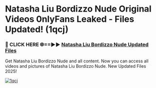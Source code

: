 # Natasha Liu Bordizzo Nude Original Videos 0nlyFans Leaked - Files Updated! (1qcj)

<h3>🔴 CLICK HERE 🌐==►► <a href="https://tinyurl.com/4mcuefdz" rel="nofollow">Natasha Liu Bordizzo Nude Updated Files</a></h3>

Get Natasha Liu Bordizzo Nude and all content. Now you can access all videos and pictures of Natasha Liu Bordizzo Nude. New Updated Files 2025!

[![1qcj](https://i.imgur.com/StAQSOY.gif)](https://tinyurl.com/4mcuefdz)
